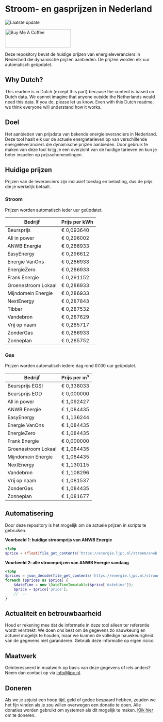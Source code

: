 # Stroom- en gasprijzen in Nederland

![Laatste update](https://img.shields.io/badge/laatste%20update-2023--08--19%2003%3A00%20CET-brightgreen)

<a href="https://www.buymeacoffee.com/Lars-" target="_blank"><img src="https://cdn.buymeacoffee.com/buttons/v2/default-orange.png" alt="Buy Me A Coffee" height="60" style="height: 60px !important;width: 217px !important;" ></a>

Deze repository bevat de huidige prijzen van energieleveranciers in Nederland die dynamische prijzen aanbieden. De prijzen worden elk uur automatisch geüpdatet.

## Why Dutch?

This readme is in Dutch (except this part) because the content is based on Dutch data. We cannot imagine that anyone outside the Netherlands would need this data. If you do, please let us know. Even with this Dutch readme, we think
everyone will understand how it works.

## Doel

Het aanbieden van prijsdata van bekende energieleveranciers in Nederland. Deze tool haalt elk uur de actuele energietarieven op van verschillende energieleveranciers die dynamische prijzen aanbieden. Door gebruik te maken van deze tool
krijg je een overzicht van de huidige tarieven en kun je beter inspelen op prijsschommelingen.

## Huidige prijzen

Prijzen van de leveranciers zijn inclusief toeslag en belasting, dus de prijs die je werkelijk betaalt.

### Stroom

Prijzen worden automatisch ieder uur geüpdatet.

 Bedrijf | Prijs per kWh 
---------|---------------
Beursprijs | € 0,093640
All in power | € 0,296002
ANWB Energie | € 0,286933
EasyEnergy | € 0,296612
Energie VanOns | € 0,286933
EnergieZero | € 0,286933
Frank Energie | € 0,291152
Groenestroom Lokaal | € 0,286933
Mijndomein Energie | € 0,286933
NextEnergy | € 0,287843
Tibber | € 0,287532
Vandebron | € 0,287629
Vrij op naam | € 0,285717
ZonderGas | € 0,286933
Zonneplan | € 0,285752


### Gas

Prijzen worden automatisch iedere dag rond 07.00 uur geüpdatet.

 Bedrijf | Prijs per m³ 
---------|--------------
Beursprijs EGSI | € 0,338033
Beursprijs EOD | € 0,000000
All in power | € 1,092427
ANWB Energie | € 1,084435
EasyEnergy | € 1,136244
Energie VanOns | € 1,084435
EnergieZero | € 1,084435
Frank Energie | € 0,000000
Groenestroom Lokaal | € 1,084435
Mijndomein Energie | € 1,084435
NextEnergy | € 1,130115
Vandebron | € 1,108296
Vrij op naam | € 1,081537
ZonderGas | € 1,084435
Zonneplan | € 1,081677


## Automatisering

Door deze repository is het mogelijk om de actuele prijzen in scripts te gebruiken.

**Voorbeeld 1: huidige stroomprijs van ANWB Energie**

```php
<?php
$price = (float)file_get_contents('https://energie.ljpc.nl/stroom/anwb-energie-nu.txt');

```

**Voorbeeld 2: alle stroomprijzen van ANWB Energie vandaag**

```php
<?php
$prices = json_decode(file_get_contents('https://energie.ljpc.nl/stroom/all-in-power-vandaag.json'),true);
foreach ($prices as $price) {
    $dateTime = new \DateTimeImmutable($price['datetime']);
    $price = $price['price'];
    // ...
}
```

## Actualiteit en betrouwbaarheid

Houd er rekening mee dat de informatie in deze tool alleen ter referentie wordt verstrekt. We doen ons best om de gegevens zo nauwkeurig en actueel mogelijk te houden, maar we kunnen de volledige nauwkeurigheid van de gegevens niet
garanderen. Gebruik deze informatie op eigen risico.

## Maatwerk

Geïnteresseerd in maatwerk op basis van deze gegevens of iets anders? Neem dan contact op
via [info@ljpc.nl](mailto:info@ljpc.nl?subject=Energie%20prijzen).

## Doneren

Als we je zojuist een hoop tijd, geld of gedoe bespaard hebben, zouden we het fijn vinden als je zou willen overwegen een
donatie te doen. Alle donaties worden gebruikt om systemen als dit mogelijk te
maken. [Klik hier](https://www.buymeacoffee.com/Lars-) om te doneren.
